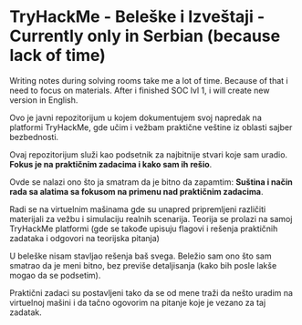 # TryHackMe - Beleške i Izveštaji - Currently only in Serbian (because lack of time)

Writing notes during solving rooms take me a lot of time. Because of that i need to focus on materials. After i finished SOC lvl 1, i will create new version in English.

 Ovo je javni repozitorijum u kojem dokumentujem svoj napredak na platformi TryHackMe, gde učim i vežbam praktične veštine iz oblasti sajber bezbednosti.  
 
 Ovaj repozitorijum služi kao podsetnik za najbitnije stvari koje sam uradio. **Fokus je na praktičnim zadacima i kako sam ih rešio**.  

 Ovde se nalazi ono što ja smatram da je bitno da zapamtim: **Suština i način rada sa alatima sa fokusom na primenu nad praktičnim zadacima**.  

 Radi se na virtuelnim mašinama gde su unapred pripremljeni različiti materijali za vežbu i simulaciju realnih scenarija. Teorija se prolazi na samoj TryHackMe platformi (gde se takođe upisuju flagovi i rešenja praktičnih zadataka i odgovori na teorijska pitanja)  

U beleške nisam stavljao rešenja baš svega. Beležio sam ono što sam smatrao da je meni bitno, bez previše detaljisanja (kako bih posle lakše mogao da se podsetim).  

Praktični zadaci su postavljeni tako da se od mene traži da nešto uradim na virtuelnoj mašini i da tačno ogovorim na pitanje koje je vezano za taj zadatak.  
